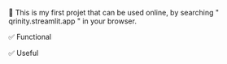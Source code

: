 📝 This is my first projet that can be used online, by searching " qrinity.streamlit.app " in your browser.

  ✅ Functional
  
  ✅ Useful
